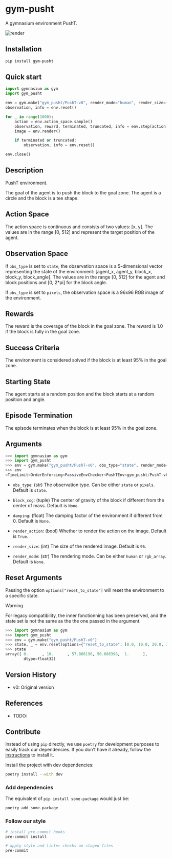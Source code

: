 # gym-pusht

A gymnasium environment PushT.

![render](https://github.com/huggingface/gym-pusht/assets/45557362/f5423c71-4777-4203-b3ed-81c50e07a0dc)

## Installation

```bash
pip install gym-pusht
```

## Quick start

```python
import gymnasium as gym
import gym_pusht

env = gym.make("gym_pusht/PushT-v0", render_mode="human", render_size=(84,84), visualization_size=(680,680))
observation, info = env.reset()

for _ in range(1000):
    action = env.action_space.sample()
    observation, reward, terminated, truncated, info = env.step(action)
    image = env.render()

    if terminated or truncated:
        observation, info = env.reset()

env.close()
```

## Description

PushT environment.

The goal of the agent is to push the block to the goal zone. The agent is a circle and the block is a tee shape.

## Action Space

The action space is continuous and consists of two values: [x, y]. The values are in the range [0, 512] and
represent the target position of the agent.

## Observation Space

If `obs_type` is set to `state`, the observation space is a 5-dimensional vector representing the state of the
environment: [agent_x, agent_y, block_x, block_y, block_angle]. The values are in the range [0, 512] for the agent
and block positions and [0, 2*pi] for the block angle.

If `obs_type` is set to `pixels`, the observation space is a 96x96 RGB image of the environment.

## Rewards

The reward is the coverage of the block in the goal zone. The reward is 1.0 if the block is fully in the goal zone.

## Success Criteria

The environment is considered solved if the block is at least 95% in the goal zone.

## Starting State

The agent starts at a random position and the block starts at a random position and angle.

## Episode Termination

The episode terminates when the block is at least 95% in the goal zone.

## Arguments

```python
>>> import gymnasium as gym
>>> import gym_pusht
>>> env = gym.make("gym_pusht/PushT-v0", obs_type="state", render_mode="rgb_array")
>>> env
<TimeLimit<OrderEnforcing<PassiveEnvChecker<PushTEnv<gym_pusht/PushT-v0>>>>>
```

* `obs_type`: (str) The observation type. Can be either `state` or `pixels`. Default is `state`.

* `block_cog`: (tuple) The center of gravity of the block if different from the center of mass. Default is `None`.

* `damping`: (float) The damping factor of the environment if different from 0. Default is `None`.

* `render_action`: (bool) Whether to render the action on the image. Default is `True`.

* `render_size`: (int) The size of the rendered image. Default is `96`.

* `render_mode`: (str) The rendering mode. Can be either `human` or `rgb_array`. Default is `None`.

## Reset Arguments

Passing the option `options["reset_to_state"]` will reset the environment to a specific state.

> [!WARNING]
> For legacy compatibility, the inner fonctionning has been preserved, and the state set is not the same as the
> the one passed in the argument.

```python
>>> import gymnasium as gym
>>> import gym_pusht
>>> env = gym.make("gym_pusht/PushT-v0")
>>> state, _ = env.reset(options={"reset_to_state": [0.0, 10.0, 20.0, 30.0, 1.0]})
>>> state
array([ 0.      , 10.      , 57.866196, 50.686398,  1.      ],
        dtype=float32)
```

## Version History

* v0: Original version

## References

* TODO:


## Contribute

Instead of using `pip` directly, we use `poetry` for development purposes to easily track our dependencies.
If you don't have it already, follow the [instructions](https://python-poetry.org/docs/#installation) to install it.

Install the project with dev dependencies:
```bash
poetry install --with dev
```

### Add dependencies

The equivalent of `pip install some-package` would just be:
```bash
poetry add some-package
```

### Follow our style

```bash
# install pre-commit hooks
pre-commit install

# apply style and linter checks on staged files
pre-commit
```
